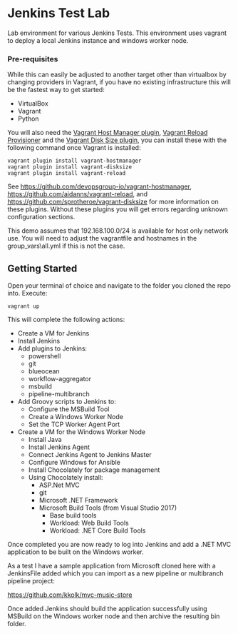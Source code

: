 # Jenkins Test Lab
Lab environment for various Jenkins Tests.  This environment uses vagrant to deploy a local Jenkins instance and windows worker node.

### Pre-requisites

While this can easily be adjusted to another target other than virtualbox by changing providers in Vagrant, if you have no existing infrastructure this will be the fastest way to get started:

* VirtualBox
* Vagrant
* Python

You will also need the [Vagrant Host Manager plugin](https://github.com/devopsgroup-io/vagrant-hostmanager), [Vagrant Reload Provisioner](https://github.com/aidanns/vagrant-reload) and the [Vagrant Disk Size plugin](http://github.com/sprotheroe/vagrant-disksize/), you can install these with the following command once Vagrant is installed:

```
vagrant plugin install vagrant-hostmanager
vagrant plugin install vagrant-disksize
vagrant plugin install vagrant-reload
```

See <https://github.com/devopsgroup-io/vagrant-hostmanager>, <https://github.com/aidanns/vagrant-reload>, and <https://github.com/sprotheroe/vagrant-disksize> for more information on these plugins.   Without these plugins you will get errors regarding unknown configuration sections.

This demo assumes that 192.168.100.0/24 is available for host only network use.  You will need to adjust the vagrantfile and hostnames in the group_vars\all.yml if this is not the case.

## Getting Started

Open your terminal of choice and navigate to the folder you cloned the repo into.  Execute:

```
vagrant up
```

This will complete the following actions:

* Create a VM for Jenkins
* Install Jenkins
* Add plugins to Jenkins: 
  * powershell 
  * git
  * blueocean
  * workflow-aggregator
  * msbuild 
  * pipeline-multibranch
* Add Groovy scripts to Jenkins to:
  * Configure the MSBuild Tool
  * Create a Windows Worker Node
  * Set the TCP Worker Agent Port
* Create a VM for the Windows Worker Node
  * Install Java
  * Install Jenkins Agent
  * Connect Jenkins Agent to Jenkins Master
  * Configure Windows for Ansible
  * Install Chocolately for package management
  * Using Chocolately install:
    * ASP.Net MVC
    * git 
    * Microsoft .NET Framework
    * Microsoft Build Tools (from Visual Studio 2017)
      * Base build tools 
      * Workload: Web Build Tools
      * Workload: .NET Core Build Tools

Once completed you are now ready to log into Jenkins and add a .NET MVC application to be built on the Windows worker.

As a test I have a sample application from Microsoft cloned here with a JenkinsFile added which you can import as a new pipeline or multibranch pipeline project:

https://github.com/kkolk/mvc-music-store

Once added Jenkins should build the application successfully using MSBuild on the Windows worker node and then archive the resulting bin folder.